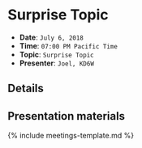 # Surprise Topic

* **Date**: `July 6, 2018`
* **Time**: `07:00 PM Pacific Time`
* **Topic**: `Surprise Topic`
* **Presenter**: `Joel, KD6W`

## Details

## Presentation materials

{% include meetings-template.md %}


